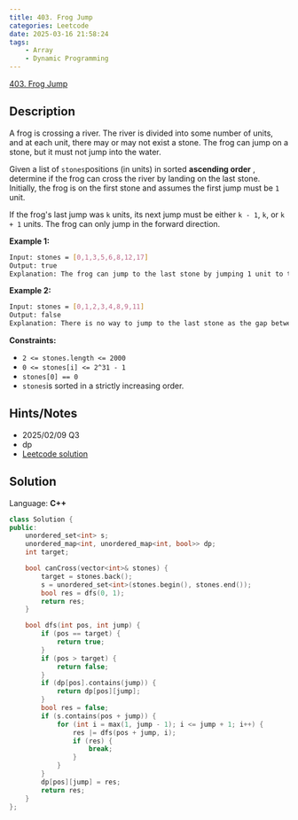 ```yaml
---
title: 403. Frog Jump
categories: Leetcode
date: 2025-03-16 21:58:24
tags:
    - Array
    - Dynamic Programming
---
```


[403. Frog Jump](https://leetcode.com/problems/frog-jump/description/?envType=company&envId=snapchat&favoriteSlug=snapchat-more-than-six-months)

## Description

A frog is crossing a river. The river is divided into some number of units, and at each unit, there may or may not exist a stone. The frog can jump on a stone, but it must not jump into the water.

Given a list of `stones`positions (in units) in sorted **ascending order** , determine if the frog can cross the river by landing on the last stone. Initially, the frog is on the first stone and assumes the first jump must be `1` unit.

If the frog's last jump was `k` units, its next jump must be either `k - 1`, `k`, or `k + 1` units. The frog can only jump in the forward direction.

**Example 1:**

```bash
Input: stones = [0,1,3,5,6,8,12,17]
Output: true
Explanation: The frog can jump to the last stone by jumping 1 unit to the 2nd stone, then 2 units to the 3rd stone, then 2 units to the 4th stone, then 3 units to the 6th stone, 4 units to the 7th stone, and 5 units to the 8th stone.
```

**Example 2:**

```bash
Input: stones = [0,1,2,3,4,8,9,11]
Output: false
Explanation: There is no way to jump to the last stone as the gap between the 5th and 6th stone is too large.
```

**Constraints:**

- `2 <= stones.length <= 2000`
- `0 <= stones[i] <= 2^31 - 1`
- `stones[0] == 0`
- `stones`is sorted in a strictly increasing order.

## Hints/Notes

- 2025/02/09 Q3
- dp
- [Leetcode solution](https://leetcode.com/problems/frog-jump/editorial/?envType=company&envId=snapchat&favoriteSlug=snapchat-more-than-six-months)

## Solution

Language: **C++**

```C++
class Solution {
public:
    unordered_set<int> s;
    unordered_map<int, unordered_map<int, bool>> dp;
    int target;

    bool canCross(vector<int>& stones) {
        target = stones.back();
        s = unordered_set<int>(stones.begin(), stones.end());
        bool res = dfs(0, 1);
        return res;
    }

    bool dfs(int pos, int jump) {
        if (pos == target) {
            return true;
        }
        if (pos > target) {
            return false;
        }
        if (dp[pos].contains(jump)) {
            return dp[pos][jump];
        }
        bool res = false;
        if (s.contains(pos + jump)) {
            for (int i = max(1, jump - 1); i <= jump + 1; i++) {
                res |= dfs(pos + jump, i);
                if (res) {
                    break;
                }
            }
        }
        dp[pos][jump] = res;
        return res;
    }
};
```
